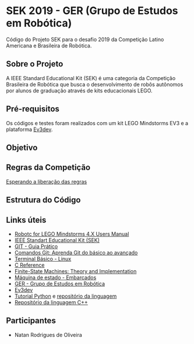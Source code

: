 # SEK 2019 - GER (Grupo de Estudos em Robótica)

Código do Projeto SEK para o desafio 2019 da Competição Latino Americana e Brasileira de Robótica.

## Sobre o Projeto

A IEEE Standard Educational Kit (SEK) é uma categoria da Competição Brasileira de Robótica que busca o desenvolvimento de robôs autônomos por alunos de graduação através de kits educacionais LEGO.

## Pré-requisitos

Os códigos e testes foram realizados com um kit LEGO Mindstorms EV3 e a plataforma [Ev3dev](https://www.ev3dev.org/).

## Objetivo


## Regras da Competição

[Esperando a liberação das regras](http://www.cbrobotica.org/?page_id=64)

## Estrutura do Código


## Links úteis

* [Robotc for LEGO Mindstorms 4.X Users Manual](http://help.robotc.net/WebHelpMindstorms/index.htm)
* [IEEE Standart Educational Kit (SEK)](http://www.cbrobotica.org/?page_id=64&amp;lang=pt)
* [GIT - Guia Prático](http://rogerdudler.github.io/git-guide/index.pt_BR.html)
* [Comandos Git: Aprenda Git do básico ao avançado](http://comandosgit.github.io/)
* [Terminal Básico - Linux](https://www.linux.ime.usp.br/~lucasmmg/livecd/documentacao/documentos/terminal/Terminal_basico.html)
* [C Reference](http://www.cplusplus.com/reference/)
* [Finite-State Machines: Theory and Implementation](https://gamedevelopment.tutsplus.com/tutorials/finite-state-machines-theory-and-implementation--gamedev-11867)
* [Máquina de estado - Embarcados](https://www.embarcados.com.br/maquina-de-estado/)
* [GER - Grupo de Estudos em Robótica](http://www.gerunicamp.com.br/)
* [Ev3dev](https://www.ev3dev.org/)
* [Tutorial Python](https://sites.google.com/site/ev3devpython/) e [repositório da linguagem](https://github.com/ev3dev/ev3dev-lang-python)
* [Repositório da linguagem C++](https://github.com/ddemidov/ev3dev-lang-cpp)

## Participantes
* Natan Rodrigues de Oliveira
